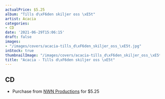 ```yaml
---
actualPrice: $5.25
album: "Tills d\xF6den skiljer oss \xE5t"
artist: Acacia
categories:
- CD
date: '2021-06-29T15:06:15'
draft: false
images:
- "/images/covers/acacia-tills_d\xF6den_skiljer_oss_\xE5t.jpg"
inStock: true
thumbnailImage: "/images/covers/acacia-tills_d\xF6den_skiljer_oss_\xE5t-thumb.jpg"
title: "Acacia - Tills d\xF6den skiljer oss \xE5t"
---
```


## CD
* Purchase from [NWN Productions](http://shop.nwnprod.com/index.php?route=product/product&path=93&product_id=1416&sort=pd.name&order=ASC) for $5.25
